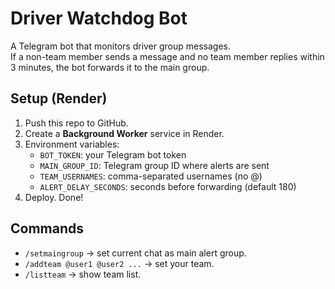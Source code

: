 
# Driver Watchdog Bot

A Telegram bot that monitors driver group messages.  
If a non-team member sends a message and no team member replies within 3 minutes, the bot forwards it to the main group.

## Setup (Render)
1. Push this repo to GitHub.
2. Create a **Background Worker** service in Render.
3. Environment variables:
   - `BOT_TOKEN`: your Telegram bot token
   - `MAIN_GROUP_ID`: Telegram group ID where alerts are sent
   - `TEAM_USERNAMES`: comma-separated usernames (no @)
   - `ALERT_DELAY_SECONDS`: seconds before forwarding (default 180)
4. Deploy. Done!

## Commands
- `/setmaingroup` → set current chat as main alert group.
- `/addteam @user1 @user2 ...` → set your team.
- `/listteam` → show team list.
